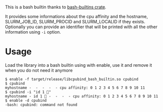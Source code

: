 This is a bash builtin thanks to [bash-builtins crate](https://docs.rs/bash-builtins/latest/bash_builtins/).

It provides some informations about the cpu affinity and the hostname,
SLURM_JOB_ID, SLURM_PROCID and SLURM_LOCALID if they exists. Optionally
you can provide an identifier that will be printed with all the other
information using `-i` option.

# Usage

Load the library into a bash builtin using with enable, use it and remove it
when you do not need it anymore

```
$ enable -f target/release/libcpubind_bash_builtin.so cpubind
$ cpubind
myhostname -  -  -  -  - cpu affinity: 0 1 2 3 4 5 6 7 8 9 10 11
$ cpubind -i "id 1 🙂"
myhostname - id 1 🙂 -  -  -  - cpu affinity: 0 1 2 3 4 5 6 7 8 9 10 11
$ enable -d cpubind
-bash: cpubind: command not found
```
